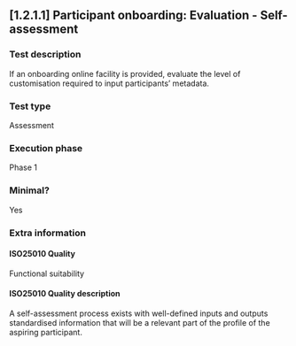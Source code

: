 
## [1.2.1.1] Participant onboarding: Evaluation - Self-assessment
 
### Test description
If an onboarding online facility is provided, evaluate the level of customisation required to input participants’ metadata.
 
### Test type
Assessment
 
### Execution phase
Phase 1
 
### Minimal?
Yes
 
### Extra information
#### ISO25010 Quality
Functional suitability
#### ISO25010 Quality description
A self-assessment process exists with well-defined inputs and outputs standardised information that will be a relevant part of the profile of the aspiring participant. 
    